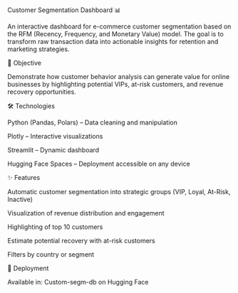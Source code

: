 Customer Segmentation Dashboard 📊

An interactive dashboard for e-commerce customer segmentation based on the RFM (Recency, Frequency, and Monetary Value) model. The goal is to transform raw transaction data into actionable insights for retention and marketing strategies.

📌 Objective

Demonstrate how customer behavior analysis can generate value for online businesses by highlighting potential VIPs, at-risk customers, and revenue recovery opportunities.

🛠️ Technologies

Python (Pandas, Polars) – Data cleaning and manipulation

Plotly – Interactive visualizations

Streamlit – Dynamic dashboard

Hugging Face Spaces – Deployment accessible on any device

✨ Features

Automatic customer segmentation into strategic groups (VIP, Loyal, At-Risk, Inactive)

Visualization of revenue distribution and engagement

Highlighting of top 10 customers

Estimate potential recovery with at-risk customers

Filters by country or segment

🔗 Deployment

Available in: Custom-segm-db on Hugging Face
